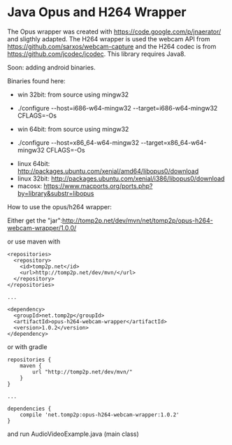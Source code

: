 Java Opus and H264 Wrapper
==========================

The Opus wrapper was created with https://code.google.com/p/jnaerator/ and
sligthly adapted. The H264 wrapper is used the webcam API from https://github.com/sarxos/webcam-capture 
and the H264 codec is from https://github.com/jcodec/jcodec. This library requires Java8.

Soon: adding android binaries.

Binaries found here:

* win 32bit: from source using mingw32
 - ./configure --host=i686-w64-mingw32 --target=i686-w64-mingw32 CFLAGS=-Os
* win 64bit: from source using mingw32
 - ./configure --host=x86_64-w64-mingw32 --target=x86_64-w64-mingw32
CFLAGS=-Os
* linux 64bit: http://packages.ubuntu.com/xenial/amd64/libopus0/download
* linux 32bit: http://packages.ubuntu.com/xenial/i386/libopus0/download
* macosx: https://www.macports.org/ports.php?by=library&substr=libopus

How to use the opus/h264 wrapper:

Either get the "jar":http://tomp2p.net/dev/mvn/net/tomp2p/opus-h264-webcam-wrapper/1.0.0/

or use maven with

```
<repositories>
  <repository>
    <id>tomp2p.net</id>
    <url>http://tomp2p.net/dev/mvn/</url>
  </repository>
</repositories>

...

<dependency>
  <groupId>net.tomp2p</groupId>
  <artifactId>opus-h264-webcam-wrapper</artifactId>
  <version>1.0.2</version>
</dependency>
```

or with gradle

```
repositories {
    maven {
        url "http://tomp2p.net/dev/mvn/"
    }
}

...

dependencies {
    compile 'net.tomp2p:opus-h264-webcam-wrapper:1.0.2'
}
```

and run AudioVideoExample.java (main class)
